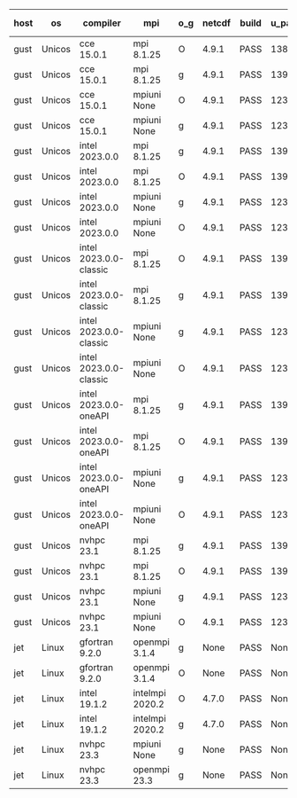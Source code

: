 

| host     | os       | compiler                              | mpi                      | o_g        | netcdf        | build       | u_pass          | u_fail          | s_pass            | s_fail            | e_pass             | e_fail             | nuopc_pass       | nuopc_fail       | artifacts link          |
|----------|----------|---------------------------------------|--------------------------|------------|---------------|-------------|-----------------|-----------------|-------------------|-------------------|--------------------|--------------------|------------------|------------------|-------------------------|
| gust | Unicos | cce 15.0.1 | mpi 8.1.25  | O | 4.9.1  | PASS | 13898 | 78 | 49 | 0 | 81 | 0 | 52 | 1 | <a href="https://github.com/esmf-org/esmf-test-artifacts/tree/451ba84d5e36da18d950a6c581964395586c1eb0/develop/cce/15.0.1/O/mpi/8.1.25" target="_blank">451ba84</a> | 
| gust | Unicos | cce 15.0.1 | mpi 8.1.25  | g | 4.9.1  | PASS | 13900 | 76 | 49 | 0 | 81 | 0 | 52 | 1 | <a href="https://github.com/esmf-org/esmf-test-artifacts/tree/28452e3d576493e77a283c9a10fe480d5593eeba/develop/cce/15.0.1/g/mpi/8.1.25" target="_blank">28452e3</a> | 
| gust | Unicos | cce 15.0.1 | mpiuni None  | O | 4.9.1  | PASS | 12314 | 78 | 8 | 0 | 44 | 0 | None | None | <a href="https://github.com/esmf-org/esmf-test-artifacts/tree/756ed70fc030842574be20e0a3f803d8ae8de446/develop/cce/15.0.1/O/mpiuni/None" target="_blank">756ed70</a> | 
| gust | Unicos | cce 15.0.1 | mpiuni None  | g | 4.9.1  | PASS | 12316 | 76 | 8 | 0 | 44 | 0 | None | None | <a href="https://github.com/esmf-org/esmf-test-artifacts/tree/6a686b44b2dfa67a2925a5c1039527b552afa2f2/develop/cce/15.0.1/g/mpiuni/None" target="_blank">6a686b4</a> | 
| gust | Unicos | intel 2023.0.0 | mpi 8.1.25  | g | 4.9.1  | PASS | 13976 | 0 | 49 | 0 | 81 | 0 | 53 | 0 | <a href="https://github.com/esmf-org/esmf-test-artifacts/tree/2f1f19956827f64a2ef112cad59dd681fa6115b9/develop/intel/2023.0.0/g/mpi/8.1.25" target="_blank">2f1f199</a> | 
| gust | Unicos | intel 2023.0.0 | mpi 8.1.25  | O | 4.9.1  | PASS | 13976 | 0 | 49 | 0 | 81 | 0 | 53 | 0 | <a href="https://github.com/esmf-org/esmf-test-artifacts/tree/e2ccfa47d8d0a6ba49b679142897f90f5097b9cb/develop/intel/2023.0.0/O/mpi/8.1.25" target="_blank">e2ccfa4</a> | 
| gust | Unicos | intel 2023.0.0 | mpiuni None  | g | 4.9.1  | PASS | 12392 | 0 | 8 | 0 | 44 | 0 | None | None | <a href="https://github.com/esmf-org/esmf-test-artifacts/tree/97d0bfc9e85d9477b966d9612ce6fe143fe19c57/develop/intel/2023.0.0/g/mpiuni/None" target="_blank">97d0bfc</a> | 
| gust | Unicos | intel 2023.0.0 | mpiuni None  | O | 4.9.1  | PASS | 12392 | 0 | 8 | 0 | 44 | 0 | None | None | <a href="https://github.com/esmf-org/esmf-test-artifacts/tree/0959ce3f8620fc76124fb64bf9a5def9d7cb4927/develop/intel/2023.0.0/O/mpiuni/None" target="_blank">0959ce3</a> | 
| gust | Unicos | intel 2023.0.0-classic | mpi 8.1.25  | O | 4.9.1  | PASS | 13976 | 0 | 49 | 0 | 81 | 0 | 53 | 0 | <a href="https://github.com/esmf-org/esmf-test-artifacts/tree/e06e4cc6ac2a879808ac012b6f66cc6688d86e39/develop/intel/2023.0.0-classic/O/mpi/8.1.25" target="_blank">e06e4cc</a> | 
| gust | Unicos | intel 2023.0.0-classic | mpi 8.1.25  | g | 4.9.1  | PASS | 13976 | 0 | 49 | 0 | 81 | 0 | 53 | 0 | <a href="https://github.com/esmf-org/esmf-test-artifacts/tree/6ecc25cbf99414d31284f03d5fe17aa6fec21700/develop/intel/2023.0.0-classic/g/mpi/8.1.25" target="_blank">6ecc25c</a> | 
| gust | Unicos | intel 2023.0.0-classic | mpiuni None  | g | 4.9.1  | PASS | 12392 | 0 | 8 | 0 | 44 | 0 | None | None | <a href="https://github.com/esmf-org/esmf-test-artifacts/tree/83069a32d6e37e37503c9eac8de4ac8c444ca011/develop/intel/2023.0.0-classic/g/mpiuni/None" target="_blank">83069a3</a> | 
| gust | Unicos | intel 2023.0.0-classic | mpiuni None  | O | 4.9.1  | PASS | 12392 | 0 | 8 | 0 | 44 | 0 | None | None | <a href="https://github.com/esmf-org/esmf-test-artifacts/tree/4ba43704add33beb81b15b5f5be74dd178ff135c/develop/intel/2023.0.0-classic/O/mpiuni/None" target="_blank">4ba4370</a> | 
| gust | Unicos | intel 2023.0.0-oneAPI | mpi 8.1.25  | g | 4.9.1  | PASS | 13976 | 0 | 49 | 0 | 81 | 0 | 40 | 13 | <a href="https://github.com/esmf-org/esmf-test-artifacts/tree/2d649e2527b0f3ce99212720d3aec72b78cc0842/develop/intel/2023.0.0-oneAPI/g/mpi/8.1.25" target="_blank">2d649e2</a> | 
| gust | Unicos | intel 2023.0.0-oneAPI | mpi 8.1.25  | O | 4.9.1  | PASS | 13976 | 0 | 48 | 1 | 81 | 0 | 40 | 13 | <a href="https://github.com/esmf-org/esmf-test-artifacts/tree/d57af1be68c905e981e04862f6db2dc7c33f505e/develop/intel/2023.0.0-oneAPI/O/mpi/8.1.25" target="_blank">d57af1b</a> | 
| gust | Unicos | intel 2023.0.0-oneAPI | mpiuni None  | g | 4.9.1  | PASS | 12392 | 0 | 8 | 0 | 44 | 0 | None | None | <a href="https://github.com/esmf-org/esmf-test-artifacts/tree/5f0a11137dcdc47c403145e7de0f1568ba7d8a43/develop/intel/2023.0.0-oneAPI/g/mpiuni/None" target="_blank">5f0a111</a> | 
| gust | Unicos | intel 2023.0.0-oneAPI | mpiuni None  | O | 4.9.1  | PASS | 12392 | 0 | 8 | 0 | 44 | 0 | None | None | <a href="https://github.com/esmf-org/esmf-test-artifacts/tree/f5f140cbf27d8396627e11e97accd66eaea9e31b/develop/intel/2023.0.0-oneAPI/O/mpiuni/None" target="_blank">f5f140c</a> | 
| gust | Unicos | nvhpc 23.1 | mpi 8.1.25  | g | 4.9.1  | PASS | 13927 | 49 | 47 | 2 | 79 | 2 | 45 | 8 | <a href="https://github.com/esmf-org/esmf-test-artifacts/tree/2a98b89385dce77a4ade8b4dd340a6aada6680f0/develop/nvhpc/23.1/g/mpi/8.1.25" target="_blank">2a98b89</a> | 
| gust | Unicos | nvhpc 23.1 | mpi 8.1.25  | O | 4.9.1  | PASS | 13973 | 3 | 49 | 0 | 81 | 0 | 45 | 8 | <a href="https://github.com/esmf-org/esmf-test-artifacts/tree/93547c87a20b11d1e11628d2cfba045ab1fa7dac/develop/nvhpc/23.1/O/mpi/8.1.25" target="_blank">93547c8</a> | 
| gust | Unicos | nvhpc 23.1 | mpiuni None  | g | 4.9.1  | PASS | 12392 | 0 | 6 | 2 | 44 | 0 | None | None | <a href="https://github.com/esmf-org/esmf-test-artifacts/tree/ff018620a4e07cfc277f9f5382da2129292a74b4/develop/nvhpc/23.1/g/mpiuni/None" target="_blank">ff01862</a> | 
| gust | Unicos | nvhpc 23.1 | mpiuni None  | O | 4.9.1  | PASS | 12390 | 2 | 8 | 0 | 44 | 0 | None | None | <a href="https://github.com/esmf-org/esmf-test-artifacts/tree/c26a15888163ab54f9563c4cfccc6717ef5729f1/develop/nvhpc/23.1/O/mpiuni/None" target="_blank">c26a158</a> | 
| jet | Linux | gfortran 9.2.0 | openmpi 3.1.4  | g | None  | PASS | None | None | None | None | None | None | None | None | <a href="https://github.com/esmf-org/esmf-test-artifacts/tree/4915dfaef19f352dfb443d30dd7bc4df5dcf5297/develop/gfortran/9.2.0/g/openmpi/3.1.4" target="_blank">4915dfa</a> | 
| jet | Linux | gfortran 9.2.0 | openmpi 3.1.4  | O | None  | PASS | None | None | None | None | None | None | None | None | <a href="https://github.com/esmf-org/esmf-test-artifacts/tree/681baeaaa368504bab70c833892f24e157be48eb/develop/gfortran/9.2.0/O/openmpi/3.1.4" target="_blank">681baea</a> | 
| jet | Linux | intel 19.1.2 | intelmpi 2020.2  | O | 4.7.0  | PASS | None | None | None | None | None | None | None | None | <a href="https://github.com/esmf-org/esmf-test-artifacts/tree/df2dfdc4ed807bbaa67bfd36b5dfa29d68367f18/develop/intel/19.1.2/O/intelmpi/2020.2" target="_blank">df2dfdc</a> | 
| jet | Linux | intel 19.1.2 | intelmpi 2020.2  | g | 4.7.0  | PASS | None | None | None | None | None | None | None | None | <a href="https://github.com/esmf-org/esmf-test-artifacts/tree/00c7e442e2afd3fb035d9faac33d7b4e95a159c7/develop/intel/19.1.2/g/intelmpi/2020.2" target="_blank">00c7e44</a> | 
| jet | Linux | nvhpc 23.3 | mpiuni None  | g | None  | PASS | None | None | None | None | None | None | None | None | <a href="https://github.com/esmf-org/esmf-test-artifacts/tree/58b3e1482981290340d7b1531e8e28c3dedc7206/develop/nvhpc/23.3/g/mpiuni/None" target="_blank">58b3e14</a> | 
| jet | Linux | nvhpc 23.3 | openmpi 23.3  | g | None  | PASS | None | None | None | None | None | None | None | None | <a href="https://github.com/esmf-org/esmf-test-artifacts/tree/3b7e04cf618183e5aab12b93463b5a6a28a09e69/develop/nvhpc/23.3/g/openmpi/23.3" target="_blank">3b7e04c</a> | 
